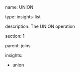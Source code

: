 name: UNION

type: insights-list

description: The UNION operation

section: 1

parent: joins

insights:
  - union
